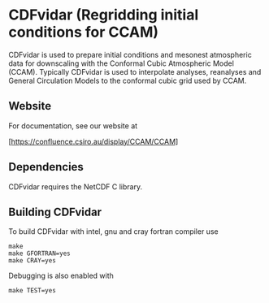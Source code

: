 # CDFvidar (Regridding initial conditions for CCAM)

CDFvidar is used to prepare initial conditions and mesonest atmospheric data
for downscaling with the Conformal Cubic Atmospheric Model (CCAM).  Typically
CDFvidar is used to interpolate analyses, reanalyses and General Circulation
Models to the conformal cubic grid used by CCAM.

## Website

For documentation, see our website at

[https://confluence.csiro.au/display/CCAM/CCAM]

## Dependencies

CDFvidar requires the NetCDF C library.

## Building CDFvidar

To build CDFvidar with intel, gnu and cray fortran compiler use

```
make
make GFORTRAN=yes
make CRAY=yes
```

Debugging is also enabled with

```
make TEST=yes
```
